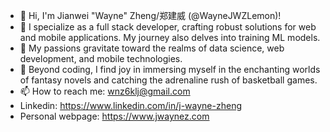 - 👋 Hi, I'm Jianwei "Wayne" Zheng/郑建威 (@WayneJWZLemon)!
- 🌱 I specialize as a full stack developer, crafting robust solutions for web and mobile applications. My journey also delves into training ML models.
- 👀 My passions gravitate toward the realms of data science, web development, and mobile technologies.
- 💞️ Beyond coding, I find joy in immersing myself in the enchanting worlds of fantasy novels and catching the adrenaline rush of basketball games.
- 📫 How to reach me: wnz6klj@gmail.com
- Linkedin: https://www.linkedin.com/in/j-wayne-zheng
- Personal webpage: https://www.jwaynez.com
